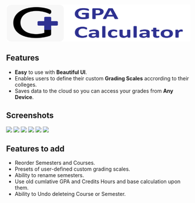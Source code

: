 <div align="center" >
  <img src="./assets/icons/GPA_Logo.svg" width="500" height="100" /> 
</div>

## Features
* **Easy** to use with **Beautiful UI**.
* Enables users to define their custom **Grading Scales** accrording to their colleges.
* Saves data to the cloud so you can access your grades from **Any Device**.

## Screenshots
<div align="left">
  <img src="https://github.com/user-attachments/assets/6ac296b3-1fc6-403d-b73d-f57d8d0ab0f1" width="15%" />
  <img src="https://github.com/user-attachments/assets/612a80dc-14ba-4f89-ac33-ecabe130c3a5" width="15%" />
  <img src="https://github.com/user-attachments/assets/bc453393-6e6b-4e80-9c17-4e6ef217b42c" width="15%" />
  <img src="https://github.com/user-attachments/assets/e62826e1-ea35-489c-b33b-651157cf8d38" width="15%" />
  <img src="https://github.com/user-attachments/assets/34fa6fd7-a95f-4014-82a6-67ceb9d2e0b5" width="15%" />
  <img src="https://github.com/user-attachments/assets/239258e0-2034-4e03-90db-c0f2d73589a6" width="15%" />
</div>

## Features to add
- Reorder Semesters and Courses.
- Presets of user-defined custom grading scales.
- Ability to rename semesters.
- Use old cumlative GPA and Credits Hours and base calculation upon them.
- Ability to Undo deleteing Course or Semester.


